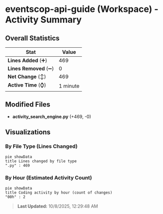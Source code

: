 # eventscop-api-guide (Workspace) - Activity Summary 

## Overall Statistics

| Stat                   | Value                                                             |
| ---------------------- | ----------------------------------------------------------------- |
| **Lines Added** (➕)   | 469                                          |
| **Lines Removed** (➖) | 0                                        |
| **Net Change** (↕)    | 469                |
| **Active Time** (⌚)   | 1 minute |


## Modified Files
- **activity_search_engine.py** (+469, -0)

## Visualizations

### By File Type (Lines Changed)

```mermaid
pie showData
title Lines changed by file type
".py" : 469
```

### By Hour (Estimated Activity Count)

```mermaid
pie showData
title Coding activity by hour (count of changes)
"00h" : 2
```


> **Last Updated:** 10/8/2025, 12:29:48 AM